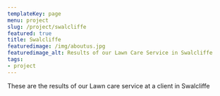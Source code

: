 ```yaml
---
templateKey: page
menu: project
slug: /project/swalcliffe
featured: true
title: Swalcliffe
featuredimage: /img/aboutus.jpg
featuredimage_alt: Results of our Lawn Care Service in Swalcliffe
tags:
- project
---
```

These are the results of our Lawn care service at a client in Swalcliffe


